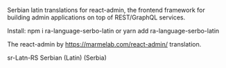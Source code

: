 Serbian latin translations for react-admin, the frontend framework for building admin applications on top of REST/GraphQL services.

Install: npm i ra-language-serbo-latin or yarn add ra-language-serbo-latin

The react-admin by https://marmelab.com/react-admin/ translation.

sr-Latn-RS Serbian (Latin) (Serbia)
